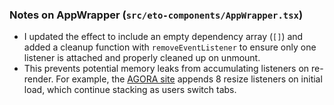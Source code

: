 ### Notes on AppWrapper (`src/eto-components/AppWrapper.tsx`)

- I updated the effect to include an empty dependency array (`[]`) and added a cleanup function with `removeEventListener` to ensure only one listener is attached and properly cleaned up on unmount.
- This prevents potential memory leaks from accumulating listeners on re-render. For example, the [AGORA site](https://agora.eto.tech) appends 8 resize listeners on initial load, which continue stacking as users switch tabs.